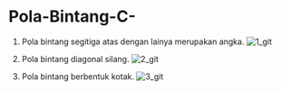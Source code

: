 # Pola-Bintang-C-
1. Pola bintang segitiga atas dengan lainya merupakan angka.
![1_git](https://user-images.githubusercontent.com/69109599/148681503-453ceb7d-17ee-4bdc-a751-3e33a7166f0e.JPG)


2. Pola bintang diagonal silang.
![2_git](https://user-images.githubusercontent.com/69109599/148681506-01594bbf-c866-4f4c-a63c-866100c14c4d.JPG)


3.  Pola bintang berbentuk kotak.
![3_git](https://user-images.githubusercontent.com/69109599/148681508-244440c1-359d-49df-b37d-cd90bf26f7c5.JPG)



